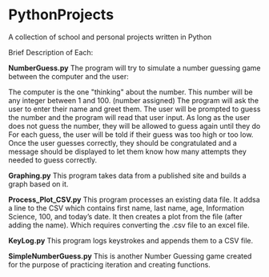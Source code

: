 # PythonProjects
A collection of school and personal projects written in Python

Brief Description of Each:

**NumberGuess.py**
The program will try to simulate a number guessing game between the computer and the user:

The computer is the one "thinking" about the number. This number will be any integer between 1 and 100. (number assigned)
The program will ask the user to enter their name and greet them.
The user will be prompted to guess the number and the program will read that user input.
As long as the user does not guess the number, they will be allowed to guess again until they do
For each guess, the user will be told if their guess was too high or too low. Once the user guesses correctly, they should be congratulated and a message should be displayed to let them know how many attempts they needed to guess correctly.

**Graphing.py**
This program takes data from a published site and builds a graph based on it.  

**Process_Plot_CSV.py**
This program processes an existing data file. It addsa a line to the CSV which contains first name, last name, age, Information Science, 100, and today’s date. It then creates a plot from the file (after adding the name). Which requires converting the .csv file to an excel file.

**KeyLog.py**
This program logs keystrokes and appends them to a CSV file. 

**SimpleNumberGuess.py**
This is another Number Guessing game created for the purpose of practicing iteration and creating functions.
